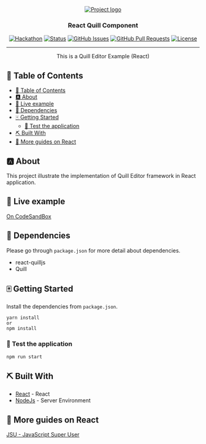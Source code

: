<p align="center">
  <a href="" rel="noopener">
 <img src="https://i.imgur.com/AZ2iWek.png" alt="Project logo"></a>
</p>
<h3 align="center">React Quill Component</h3>

<div align="center">

[![Hackathon](https://img.shields.io/badge/hackathon-name-orange.svg)](http://hackathon.url.com)
[![Status](https://img.shields.io/badge/status-active-success.svg)]()
[![GitHub Issues](https://img.shields.io/github/issues/kylelobo/The-Documentation-Compendium.svg)](https://github.com/kylelobo/The-Documentation-Compendium/issues)
[![GitHub Pull Requests](https://img.shields.io/github/issues-pr/kylelobo/The-Documentation-Compendium.svg)](https://github.com/kylelobo/The-Documentation-Compendium/pulls)
[![License](https://img.shields.io/badge/license-MIT-blue.svg)](LICENSE.md)

</div>

---

<p align="center"> This is a Quill Editor Example (React)
    <br> 
</p>

## 📝 Table of Contents

- [📝 Table of Contents](#-table-of-contents)
- [🅰️ About <a name="about"> </a>](#️-about--)
- [🥍 Live example](#-live-example)
- [🐩 Dependencies <a name = "dep"></a>](#-dependencies-)
- [🀄 Getting Started <a name = "getting_started"></a>](#-getting-started-)
  - [🍠 Test the application](#-test-the-application)
- [⛏️ Built With <a name = "tech_stack"></a>](#️-built-with-)
- [🎉 More guides on React <a name = "acknowledgments"></a>](#-more-guides-on-react-)

## 🅰️ About <a name="about"> </a>
This project illustrate the implementation of Quill Editor framework in React application.
## 🥍 Live example
[On CodeSandBox](https://codesandbox.io/s/react-quilljs-zu9zg2)

## 🐩 Dependencies <a name = "dep"></a>
Please go through `package.json` for more detail about dependencies.
- react-quilljs
- Quill 

## 🀄 Getting Started <a name = "getting_started"></a>

Install the dependencies from `package.json`. 
```
yarn install
or
npm install
```

### 🍠 Test the application

 ```
npm run start
```

## ⛏️ Built With <a name = "tech_stack"></a>

- [React](https://www.recajs.org/) - React
- [NodeJs](https://nodejs.org/en/) - Server Environment


## 🎉 More guides on React <a name = "acknowledgments"></a>

[JSU - JavaScript Super User](http://javascriptsu.wordspres.com)

 
